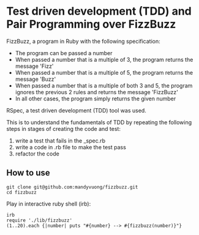 # Test driven development (TDD) and Pair Programming over FizzBuzz

FizzBuzz, a program in Ruby with the following specification:

- The program can be passed a number
- When passed a number that is a multiple of 3, the program returns the message 'Fizz'
- When passed a number that is a multiple of 5, the program returns the message 'Buzz'
- When passed a number that is a multiple of both 3 and 5, the program ignores the previous 2 rules and returns the message 'FizzBuzz'
- In all other cases, the program simply returns the given number

RSpec, a test driven development (TDD) tool was used.

This is to understand the fundamentals of TDD by repeating the following steps in stages of creating the code and test:

1. write a test that fails in the \_spec.rb
2. write a code in .rb file to make the test pass
3. refactor the code

## How to use

```shell
git clone git@github.com:mandyvuong/fizzbuzz.git
cd fizzbuzz
```

Play in interactive ruby shell (irb):

```shell
irb
require './lib/fizzbuzz'
(1..20).each {|number| puts "#{number} --> #{fizzbuzz(number)}"}
```
